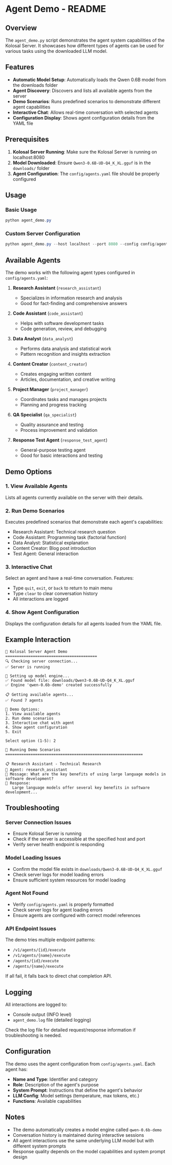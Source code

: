 # Agent Demo - README

## Overview

The `agent_demo.py` script demonstrates the agent system capabilities of the Kolosal Server. It showcases how different types of agents can be used for various tasks using the downloaded LLM model.

## Features

- **Automatic Model Setup**: Automatically loads the Qwen 0.6B model from the downloads folder
- **Agent Discovery**: Discovers and lists all available agents from the server
- **Demo Scenarios**: Runs predefined scenarios to demonstrate different agent capabilities
- **Interactive Chat**: Allows real-time conversation with selected agents
- **Configuration Display**: Shows agent configuration details from the YAML file

## Prerequisites

1. **Kolosal Server Running**: Make sure the Kolosal Server is running on localhost:8080
2. **Model Downloaded**: Ensure `Qwen3-0.6B-UD-Q4_K_XL.gguf` is in the `downloads/` folder
3. **Agent Configuration**: The `config/agents.yaml` file should be properly configured

## Usage

### Basic Usage
```powershell
python agent_demo.py
```

### Custom Server Configuration
```powershell
python agent_demo.py --host localhost --port 8080 --config config/agents.yaml
```

## Available Agents

The demo works with the following agent types configured in `config/agents.yaml`:

1. **Research Assistant** (`research_assistant`)
   - Specializes in information research and analysis
   - Good for fact-finding and comprehensive answers

2. **Code Assistant** (`code_assistant`)
   - Helps with software development tasks
   - Code generation, review, and debugging

3. **Data Analyst** (`data_analyst`)
   - Performs data analysis and statistical work
   - Pattern recognition and insights extraction

4. **Content Creator** (`content_creator`)
   - Creates engaging written content
   - Articles, documentation, and creative writing

5. **Project Manager** (`project_manager`)
   - Coordinates tasks and manages projects
   - Planning and progress tracking

6. **QA Specialist** (`qa_specialist`)
   - Quality assurance and testing
   - Process improvement and validation

7. **Response Test Agent** (`response_test_agent`)
   - General-purpose testing agent
   - Good for basic interactions and testing

## Demo Options

### 1. View Available Agents
Lists all agents currently available on the server with their details.

### 2. Run Demo Scenarios
Executes predefined scenarios that demonstrate each agent's capabilities:
- Research Assistant: Technical research question
- Code Assistant: Programming task (factorial function)
- Data Analyst: Statistical explanation
- Content Creator: Blog post introduction
- Test Agent: General interaction

### 3. Interactive Chat
Select an agent and have a real-time conversation. Features:
- Type `quit`, `exit`, or `back` to return to main menu
- Type `clear` to clear conversation history
- All interactions are logged

### 4. Show Agent Configuration
Displays the configuration details for all agents loaded from the YAML file.

## Example Interaction

```
🚀 Kolosal Server Agent Demo
========================================
🔍 Checking server connection...
✅ Server is running

🔧 Setting up model engine...
✅ Found model file: downloads/Qwen3-0.6B-UD-Q4_K_XL.gguf
✅ Engine 'qwen-0.6b-demo' created successfully

📋 Getting available agents...
✅ Found 7 agents

🎯 Demo Options:
1. View available agents
2. Run demo scenarios
3. Interactive chat with agent
4. Show agent configuration
5. Exit

Select option (1-5): 2

🎯 Running Demo Scenarios
============================================================

📋 Research Assistant - Technical Research
🤖 Agent: research_assistant
💬 Message: What are the key benefits of using large language models in software development?
📝 Response:
   Large language models offer several key benefits in software development...
```

## Troubleshooting

### Server Connection Issues
- Ensure Kolosal Server is running
- Check if the server is accessible at the specified host and port
- Verify server health endpoint is responding

### Model Loading Issues
- Confirm the model file exists in `downloads/Qwen3-0.6B-UD-Q4_K_XL.gguf`
- Check server logs for model loading errors
- Ensure sufficient system resources for model loading

### Agent Not Found
- Verify `config/agents.yaml` is properly formatted
- Check server logs for agent loading errors
- Ensure agents are configured with correct model references

### API Endpoint Issues
The demo tries multiple endpoint patterns:
- `/v1/agents/{id}/execute`
- `/v1/agents/{name}/execute`  
- `/agents/{id}/execute`
- `/agents/{name}/execute`

If all fail, it falls back to direct chat completion API.

## Logging

All interactions are logged to:
- Console output (INFO level)
- `agent_demo.log` file (detailed logging)

Check the log file for detailed request/response information if troubleshooting is needed.

## Configuration

The demo uses the agent configuration from `config/agents.yaml`. Each agent has:
- **Name and Type**: Identifier and category
- **Role**: Description of the agent's purpose
- **System Prompt**: Instructions that define the agent's behavior
- **LLM Config**: Model settings (temperature, max tokens, etc.)
- **Functions**: Available capabilities

## Notes

- The demo automatically creates a model engine called `qwen-0.6b-demo`
- Conversation history is maintained during interactive sessions
- All agent interactions use the same underlying LLM model but with different system prompts
- Response quality depends on the model capabilities and system prompt design
